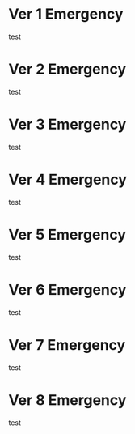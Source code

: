 
# Ver 1 Emergency
test
# Ver 2 Emergency
test
# Ver 3 Emergency
test
# Ver 4 Emergency
test
# Ver 5 Emergency
test
# Ver 6 Emergency
test
# Ver 7 Emergency
test
# Ver 8 Emergency
test